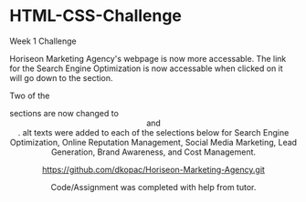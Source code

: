 # HTML-CSS-Challenge

Week 1 Challenge

Horiseon Marketing Agency's webpage is now more accessable. The link for the Search Engine Optimization is now accessable when clicked on it will go down to the section.

Two of the<div>sections are now changed to <header> and <footer>. alt texts were added to each of the selections below for Search Engine Optimization, Online Reputation Management, Social Media Marketing, Lead Generation, Brand Awareness, and Cost Management.

https://github.com/dkopac/Horiseon-Marketing-Agency.git

Code/Assignment was completed with help from tutor.

